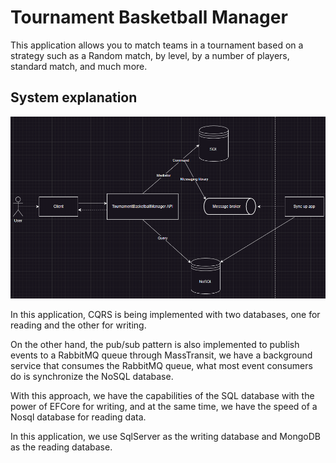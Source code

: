 # Tournament Basketball Manager

This application allows you to match teams in a tournament based on a strategy such as a Random match, by level, by a number of players, standard match, and much more.

## System explanation

<img src="./TBM-diagram-system.png" width="700px">

In this application, CQRS is being implemented with two databases, one for reading and the other for writing.

On the other hand, the pub/sub pattern is also implemented to publish events to a RabbitMQ queue through MassTransit, we have a background service that consumes the RabbitMQ queue, what most event consumers do is synchronize the NoSQL database.

With this approach, we have the capabilities of the SQL database with the power of EFCore for writing, and at the same time, we have the speed of a Nosql database for reading data.

In this application, we use SqlServer as the writing database and MongoDB as the reading database.